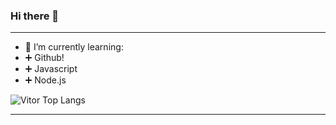 ### Hi there 👋

---

- 🌱 I’m currently learning:
- ➕ Github!
- ➕ Javascript
- ➕ Node.js

![Vitor Top Langs](https://github-readme-stats.vercel.app/api/top-langs/?username=vgsmith&show_icons=true&theme=radical)

---

<!--
**vgsmith/vgsmith** is a ✨ _special_ ✨ repository because its `README.md` (this file) appears on your GitHub profile.

Here are some ideas to get you started:

- 🔭 I’m currently working on ...
- 🌱 I’m currently learning ...
- 👯 I’m looking to collaborate on ...
- 🤔 I’m looking for help with ...
- 💬 Ask me about ...
- 📫 How to reach me: ...
- 😄 Pronouns: ...
- ⚡ Fun fact: ...

![Vitor Top Langs](https://github-readme-stats.vercel.app/api/top-langs/?username=vgsmith&show_icons=true&theme=radical)
![Vitor GitHub stats](https://github-readme-stats.vercel.app/api?username=vgsmith&show_icons=true&theme=radical)

-->
